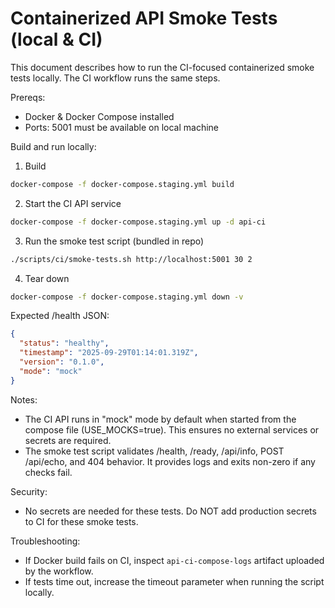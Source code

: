 # Containerized API Smoke Tests (local & CI)

This document describes how to run the CI-focused containerized smoke tests locally. The CI workflow runs the same steps.

Prereqs:
- Docker & Docker Compose installed
- Ports: 5001 must be available on local machine

Build and run locally:

1. Build

```bash
docker-compose -f docker-compose.staging.yml build
```

2. Start the CI API service

```bash
docker-compose -f docker-compose.staging.yml up -d api-ci
```

3. Run the smoke test script (bundled in repo)

```bash
./scripts/ci/smoke-tests.sh http://localhost:5001 30 2
```

4. Tear down

```bash
docker-compose -f docker-compose.staging.yml down -v
```

Expected /health JSON:

```json
{
  "status": "healthy",
  "timestamp": "2025-09-29T01:14:01.319Z",
  "version": "0.1.0",
  "mode": "mock"
}
```

Notes:
- The CI API runs in "mock" mode by default when started from the compose file (USE_MOCKS=true). This ensures no external services or secrets are required.
- The smoke test script validates /health, /ready, /api/info, POST /api/echo, and 404 behavior. It provides logs and exits non-zero if any checks fail.

Security:
- No secrets are needed for these tests. Do NOT add production secrets to CI for these smoke tests.

Troubleshooting:
- If Docker build fails on CI, inspect `api-ci-compose-logs` artifact uploaded by the workflow.
- If tests time out, increase the timeout parameter when running the script locally.
